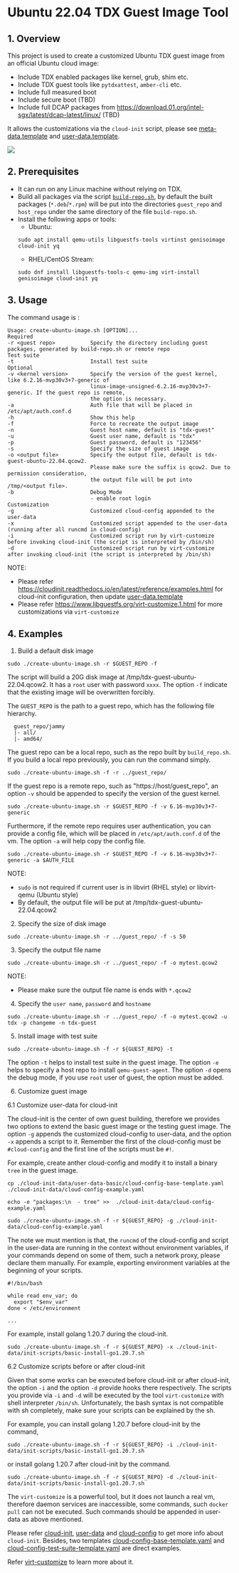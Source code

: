 # Ubuntu 22.04 TDX Guest Image Tool

## 1. Overview

This project is used to create a customized Ubuntu TDX guest image from an official Ubuntu cloud image:
- Include TDX enabled packages like kernel, grub, shim etc.
- Include TDX guest tools like `pytdxattest`, `amber-cli` etc.
- Include full measured boot
- Include secure boot (TBD)
- Include full DCAP packages from https://download.01.org/intel-sgx/latest/dcap-latest/linux/ (TBD)

It allows the customizations via the `cloud-init` script, please see [meta-data.template](cloud-init-data/meta-data.template) and [user-data.template](cloud-init-data/user-data.template).

![](/doc/create-ubunt-guest-image.png)

## 2. Prerequisites

- It can run on any Linux machine without relying on TDX.
- Build all packages via the script [`build-repo.sh`](../build-repo.sh), by default the built packages (`*.deb`/`*.rpm`) will be put into the directories `guest_repo` and `host_repo` under the same directory of the file `build-repo.sh`.
- Install the following apps or tools:
  - Ubuntu:
  ```
  sudo apt install qemu-utils libguestfs-tools virtinst genisoimage cloud-init yq
  ```
  - RHEL/CentOS Stream:
  ```
  sudo dnf install libguestfs-tools-c qemu-img virt-install genisoimage cloud-init yq
  ```

## 3. Usage

  The command usage is :

  ```
  Usage: create-ubuntu-image.sh [OPTION]...
Required
  -r <guest repo>           Specify the directory including guest packages, generated by build-repo.sh or remote repo
Test suite
  -t                        Install test suite
Optional
  -v <kernel version>       Specify the version of the guest kernel, like 6.2.16-mvp30v3+7-generic of
                            linux-image-unsigned-6.2.16-mvp30v3+7-generic. If the guest repo is remote,
                            the option is necessary. 
  -a                        Auth file that will be placed in /etc/apt/auth.conf.d
  -h                        Show this help
  -f                        Force to recreate the output image
  -n                        Guest host name, default is "tdx-guest"
  -u                        Guest user name, default is "tdx"
  -p                        Guest password, default is "123456"
  -s                        Specify the size of guest image
  -o <output file>          Specify the output file, default is tdx-guest-ubuntu-22.04.qcow2.
                            Please make sure the suffix is qcow2. Due to permission consideration,
                            the output file will be put into /tmp/<output file>.
  -b                        Debug Mode
                            - enable root login
Customization
  -g                        Customized cloud-config appended to the user-data
  -x                        Customized script appended to the user-data (running after all runcmd in cloud-config)
  -i                        Customized script run by virt-customize before invoking cloud-init (the script is interpreted by /bin/sh)
  -d                        Customized script run by virt-customize after invoking cloud-init (the script is interpreted by /bin/sh)
  ```

  NOTE:
  - Please refer https://cloudinit.readthedocs.io/en/latest/reference/examples.html for cloud-init configuration, then update [user-data.template](./cloud-init-data/user-data.template)
  - Please refer https://www.libguestfs.org/virt-customize.1.html for more customizations via `virt-customize`

## 4. Examples

1. Build a default disk image
  
  ```
  sudo ./create-ubuntu-image.sh -r $GUEST_REPO -f
  ```
  The script will build a 20G disk image at /tmp/tdx-guest-ubuntu-22.04.qcow2. It has a `root` user with password `xxxx`. The option `-f` indicate that the existing image will be overwritten forcibly.

  The `GUEST_REPO` is the path to a guest repo, which has the following file hierarchy.

  ```
    guest_repo/jammy
    |- all/
    |- amd64/
  ```

  The guest repo can be a local repo, such as the repo built by `build_repo.sh`. If you build a local repo previously, you can run the command simply.

  ```
  sudo ./create-ubuntu-image.sh -f -r ../guest_repo/
  ```

  
  If the guest repo is a remote repo, such as "https://host/guest_repo", an option `-v` should be appended to specify the version of the guest kernel.

  ```
  sudo ./create-ubuntu-image.sh -r $GUEST_REPO -f -v 6.16-mvp30v3+7-generic
  ```

  Furthermore, if the remote repo requires user authentication, you can provide a config file, which will be placed in `/etc/apt/auth.conf.d` of the vm. The option `-a` will help copy the config file.

  ```
  sudo ./create-ubuntu-image.sh -r $GUEST_REPO -f -v 6.16-mvp30v3+7-generic -a $AUTH_FILE
  ```

  NOTE:
  - `sudo` is not required if current user is in libvirt (RHEL style) or libvirt-qemu (Ubuntu style)
  - By default, the output file will be put at /tmp/tdx-guest-ubuntu-22.04.qcow2


2. Specify the size of disk image

  ```
  sudo ./create-ubuntu-image.sh -r ../guest_repo/ -f -s 50
  ```



3. Specify the output file name

  ```
  sudo ./create-ubuntu-image.sh -r ../guest_repo/ -f -o mytest.qcow2
  ```
  NOTE:
  - Please make sure the output file name is ends with `*.qcow2`


4. Specify the `user name`, `password` and `hostname`

  ```
  sudo ./create-ubuntu-image.sh -r ../guest_repo/ -f -o mytest.qcow2 -u tdx -p changeme -n tdx-guest
  ```

5. Install image with test suite

  ```
  sudo ./create-ubuntu-image.sh -f -r ${GUEST_REPO} -t
  ```
  The option `-t` helps to install test suite in the guest image. The option `-e` helps to specify a host repo to install `qemu-guest-agent`. The option `-d` opens the debug mode, if you use `root` user of guest, the option must be added.

6. Customize guest image

6.1 Customize user-data for cloud-init

The cloud-init is the center of own guest building, therefore we provides two options to extend the basic guest image or the testing guest image. The option `-g` appends the customized cloud-config to user-data, and the option `-x` appends a script to it. Remember the first of the cloud-config must be `#cloud-config` and the first line of the scripts must be `#!`. 

For example, create anther cloud-config and modify it to install a binary `tree` in the guest image.

```
cp ./cloud-init-data/user-data-basic/cloud-config-base-template.yaml ./cloud-init-data/cloud-config-example.yaml

echo -e "packages:\n  - tree" >>  ./cloud-init-data/cloud-config-example.yaml

sudo ./create-ubuntu-image.sh -f -r ${GUEST_REPO} -g ./cloud-init-data/cloud-config-example.yaml
```


The note we must mention is that, the `runcmd` of the cloud-config and script in the user-data are running in the context without environment variables, if your commands depend on some of them, such a network proxy, please declare them manually. For example, exporting environment variables at the beginning of your scripts.

```
#!/bin/bash

while read env_var; do
  export "$env_var"
done < /etc/environment

...
```

For example, install golang 1.20.7 during the cloud-init.

```
sudo ./create-ubuntu-image.sh -f -r ${GUEST_REPO} -x ./cloud-init-data/init-scripts/basic-install-go1.20.7.sh
```




6.2 Customize scripts before or after cloud-init

Given that some works can be executed before cloud-init or after cloud-init, the option `-i` and the option `-d` provide hooks there respectively. The scripts you provide via `-i` and `-d` will be executed by the tool `virt-customize` with shell interpreter `/bin/sh`. Unfortunately, the bash syntax is not compatible with sh completely, make sure your scripts can be explained by the sh. 

For example, you can install golang 1.20.7 before cloud-init by the command, 

```
sudo ./create-ubuntu-image.sh -f -r ${GUEST_REPO} -i ./cloud-init-data/init-scripts/basic-install-go1.20.7.sh
```

or install golang 1.20.7 after cloud-init by the command.

```
sudo ./create-ubuntu-image.sh -f -r ${GUEST_REPO} -d ./cloud-init-data/init-scripts/basic-install-go1.20.7.sh
```

The `virt-customize` is a powerful tool, but it does not launch a real vm, therefore daemon services are inaccessible, some commands, such `docker pull` can not be executed. Such commands should be appended in user-data as above mentioned.

Please refer [cloud-init](https://cloudinit.readthedocs.io/en/latest/), [user-data](https://cloudinit.readthedocs.io/en/latest/explanation/format.html#) and [cloud-config](https://cloudinit.readthedocs.io/en/latest/reference/modules.html) to get more info about `cloud-init`. Besides, two templates [cloud-config-base-template.yaml](build/ubuntu-22.04/guest-image/cloud-init-data/user-data-basic/cloud-config-base-template.yaml) and [cloud-config-test-suite-template.yaml](build/ubuntu-22.04/guest-image/cloud-init-data/user-data-customized/cloud-config-test-suite-template.yaml) are direct examples.

Refer [virt-customize](https://www.libguestfs.org/virt-customize.1.html) to learn more about it. 





